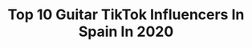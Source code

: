 ---
title: Top 10 Guitar TikTok Influencers In Spain In 2020
description: >-
  Find top guitar TikTok influencers in Spain in 2020. Most popular hashtags: #cuarentena #coronavirus #guitarra #tiktok.
platform: TikTok
profiles:
  - username: "sientoflamenco"
    fullname: >-
      Siento Flamenco
    location: "Spain"
    followers: 27035
    engagement: 737
    commentsToLikes: 0.012946
    id: ck8zznhl19jbz0j78jio6yay2
    verified: false
    hashtags: "#gitano, #virus, #risa, #diadelasmadres"
  - username: "woodberncarvings"
    fullname: >-
      Wood Bern Carvings
    location: "Spain"
    followers: 83156
    engagement: 286
    commentsToLikes: 0.007945
    id: ck8fb08bg4vss0j784yjzz46j
    verified: false
    hashtags: "#chipcarving, #foru, #guitarchallenge, #handcarved"
  - username: "umbrahatzlertv"
    fullname: >-
      Ümbra Hatzler
    location: "Spain"
    followers: 6150
    engagement: 1151
    commentsToLikes: 0.060107
    id: ckan2zrj02tni0i78jh61lxwd
    verified: false
    hashtags: "#hola, #numetal, #instrument, #canto"
  - username: "johannsanchez1"
    fullname: >-
      Johann Sanchez
    location: "Spain"
    followers: 419903
    engagement: 1828
    commentsToLikes: 0.015366
    id: ck8s83y60rwl30j78a1y4dpnt
    verified: false
    hashtags: "#guitarra"
  - username: "sitovrse"
    fullname: >-
      SitoVrse
    location: "Spain"
    followers: 4857
    engagement: 1116
    commentsToLikes: 0.069630
    id: cka0r7xetfwot0i78mu3k4xci
    verified: false
    hashtags: "#fifa, #guitarra, #thebox, #google"
  - username: "j0tak"
    fullname: >-
      Kiko
    location: "Spain"
    followers: 5311
    engagement: 1673
    commentsToLikes: 0.043459
    id: cka0hke0e9ohr0i78fp4wr2ao
    verified: false
    hashtags: "#black, #lolesleon, #reportera, #inframundo"
  - username: "elidossantoss"
    fullname: >-
      🐼   E  L  I   🐼
    location: "Spain"
    followers: 3077
    engagement: 1264
    commentsToLikes: 0.032209
    id: ck9eixvs3zrz70j78fpkp7qzb
    verified: false
    hashtags: "#terror, #meow, #guitar, #malibu"
  - username: "labarbaquedobla"
    fullname: >-
      labarbaquedobla
    location: "Spain"
    followers: 10617
    engagement: 699
    commentsToLikes: 0.044583
    id: ck9001fxj9t9k0j78z4e2b5xa
    verified: false
    hashtags: "#paratumadre, #rome, #filter, #platano"
  - username: "zaigardi"
    fullname: >-
      Zaigd
    location: "Spain"
    followers: 15860
    engagement: 721
    commentsToLikes: 0.012247
    id: ckad3yfqzmvhy0i782x61e5pt
    verified: false
    hashtags: "#papismolones, #nocoronovirus, #lomejordemi, #todosjuntos"
  - username: "jordi.koalitic"
    fullname: >-
      @Jordi.koalitic 
    location: "Spain"
    followers: 15146828
    engagement: 1711
    commentsToLikes: 0.005583
    id: ck7zo60rii4vv0j78t6a3c47i
    verified: true
    hashtags: "#sparkle, #beats, #pool, #catalunya"
---